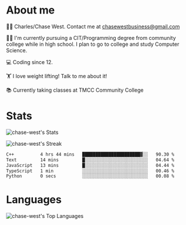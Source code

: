 # About me
🙋‍♂️ Charles/Chase West. Contact me at chasewestbusiness@gmail.com

👨‍🎓 I'm currently pursuing a CIT/Programming degree from community college
while in high school. I plan to go to college and study Computer Science. 

💻 Coding since 12.

🏋️ I love weight lifting! Talk to me about it! 

📚 Currently taking classes at TMCC Community College 

# Stats 

![chase-west's Stats](https://github-readme-stats.vercel.app/api?username=chase-west&theme=prussian&show_icons=true&hide_border=false&count_private=true)


![chase-west's Streak](https://github-readme-streak-stats.herokuapp.com/?user=chase-west&theme=prussian&hide_border=false)

<!--START_SECTION:waka-->

```txt
C++          4 hrs 44 mins   ██████████████████████▓░░   90.30 %
Text         14 mins         █░░░░░░░░░░░░░░░░░░░░░░░░   04.64 %
JavaScript   13 mins         █░░░░░░░░░░░░░░░░░░░░░░░░   04.44 %
TypeScript   1 min           ░░░░░░░░░░░░░░░░░░░░░░░░░   00.46 %
Python       0 secs          ░░░░░░░░░░░░░░░░░░░░░░░░░   00.08 %
```

<!--END_SECTION:waka-->


# Languages 
![chase-west's Top Languages](https://github-readme-stats.vercel.app/api/top-langs/?username=chase-west&theme=prussian&show_icons=true&hide_border=false&layout=compact)


